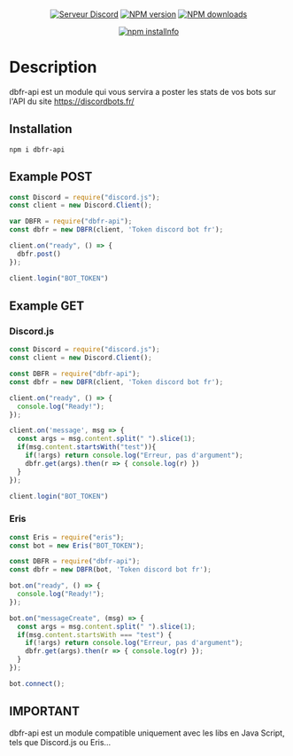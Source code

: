 <div align="center">
  <br />
  <p>
    <a href="https://discord.gg/a78rvrj"><img src="https://discordapp.com/api/guilds/344955119005073409/embed.png" alt="Serveur Discord" /></a>
    <a href="https://www.npmjs.com/package/dbfr-api"><img src="https://img.shields.io/npm/v/dbfr-api.svg?maxAge=3600" alt="NPM version" /></a>
    <a href="https://www.npmjs.com/package/dbfr-api"><img src="https://img.shields.io/npm/dt/dbfr-api.svg?maxAge=3600" alt="NPM downloads" /></a>
  </p>
  <p>
    <a href="https://nodei.co/npm/dbfr-api/"><img src="https://nodei.co/npm/dbfr-api.png?downloads=true&stars=true" alt="npm installnfo" /></a>
  </p>
</div>

# Description
dbfr-api est un module qui vous servira a poster les stats de vos bots sur l'API du site https://discordbots.fr/

## Installation
`npm i dbfr-api`

## Example POST
```js
const Discord = require("discord.js");
const client = new Discord.Client();

var DBFR = require("dbfr-api");
const dbfr = new DBFR(client, 'Token discord bot fr');

client.on("ready", () => {
  dbfr.post()
});

client.login("BOT_TOKEN")
```

## Example GET
### Discord.js
```js
const Discord = require("discord.js");
const client = new Discord.Client();

const DBFR = require("dbfr-api");
const dbfr = new DBFR(client, 'Token discord bot fr');

client.on("ready", () => {
  console.log("Ready!");
});

client.on('message', msg => {
  const args = msg.content.split(" ").slice(1);
  if(msg.content.startsWith("test")){
    if(!args) return console.log("Erreur, pas d'argument");
    dbfr.get(args).then(r => { console.log(r) })
  }
});

client.login("BOT_TOKEN")
```
### Eris
```js
const Eris = require("eris");
const bot = new Eris("BOT_TOKEN");

const DBFR = require("dbfr-api");
const dbfr = new DBFR(bot, 'Token discord bot fr');

bot.on("ready", () => {
  console.log("Ready!");
});

bot.on("messageCreate", (msg) => {
  const args = msg.content.split(" ").slice(1);
  if(msg.content.startsWith === "test") {
    if(!args) return console.log("Erreur, pas d'argument");
    dbfr.get(args).then(r => { console.log(r) });
  }
});

bot.connect();
```

## IMPORTANT
dbfr-api est un module compatible uniquement avec les libs en Java Script, tels que Discord.js ou Eris...
